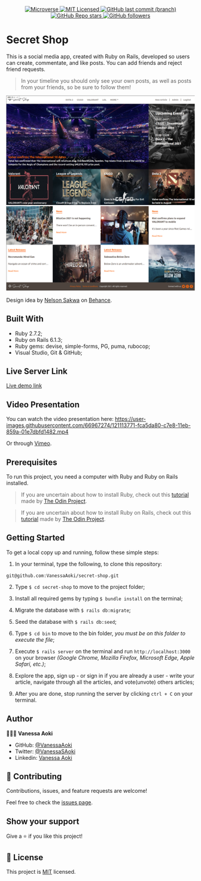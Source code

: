 <p align="center">
  <a href="https://www.microverse.org/">
    <img alt="Microverse" src="https://img.shields.io/badge/-Microverse-blueviolet?style=flat-square">
  </a>
  <a href="https://github.com/VanessaAoki/ror-social-scaffold/blob/main/LICENSE">
    <img alt="MIT Licensed" src="https://img.shields.io/github/license/VanessaAoki/secret-shop?style=flat-square">
  </a>
  <a href="https://github.com/VanessaAoki/secret-shop">
    <img alt="GitHub last commit (branch)" src="https://img.shields.io/github/last-commit/VanessaAoki/secret-shop/development?color=blue&style=flat-square">
  </a>
  <a href="https://github.com/VanessaAoki/secret-shop">
    <img alt="GitHub Repo stars" src="https://img.shields.io/github/stars/VanessaAoki/secret-shop?color=pink&label=%E2%98%85%20stars%20&style=flat-square">
  </a>
  <a href="https://github.com/VanessaAoki">
    <img alt="GitHub followers" src="https://img.shields.io/github/followers/VanessaAoki?color=yellow&logo=github&style=flat-square">
  </a>
</p>

# Secret Shop
This is a social media app, created with Ruby on Rails, developed so users can create, commentate, and like posts.
You can add friends and reject friend requests.
> In your timeline you should only see your own posts, as well as posts from your friends, so be sure to follow them! 

![screenshot](./app/assets/images/screenshot.png)
![screenshot](./app/assets/images/screenshot2.png)

Design idea by [Nelson Sakwa](https://www.behance.net/sakwadesignstudio) on [Behance](https://www.behance.net/gallery/14554909/liFEsTlye-Mobile-version).

## Built With

- Ruby 2.7.2;
- Ruby on Rails 6.1.3;
- Ruby gems: devise, simple-forms, PG, puma, rubocop;
- Visual Studio, Git & GitHub;

## Live Server Link
[Live demo link](https://secret-shop.herokuapp.com/)

## Video Presentation
You can watch the video presentation here:
https://user-images.githubusercontent.com/66967274/121113771-fca5da80-c7e8-11eb-859a-01e7dbfd1482.mp4

Or through [Vimeo](https://vimeo.com/560232553).

## Prerequisites
To run this project, you need a computer with Ruby and Ruby on Rails installed.

> If you are uncertain about how to install Ruby, check out this [tutorial](https://www.theodinproject.com/courses/ruby-programming/lessons/installing-ruby-ruby-programming) made by [The Odin Project](https://www.theodinproject.com/about).

> If you are uncertain about how to install Ruby on Rails, check out this [tutorial](https://www.theodinproject.com/paths/full-stack-ruby-on-rails/courses/ruby-on-rails/lessons/your-first-rails-application-ruby-on-rails) made by [The Odin Project](https://www.theodinproject.com/about).

## Getting Started

To get a local copy up and running, follow these simple steps:

1. In your terminal, type the following, to clone this repository:
```
git@github.com:VanessaAoki/secret-shop.git
```

2. Type  `$ cd secret-shop` to move to the project folder;

3. Install all required gems by typing `$ bundle install` on the terminal;

4. Migrate the database with `$ rails db:migrate`;

5. Seed the database with `$ rails db:seed`;

6. Type `$ cd bin` to move to the bin folder, *you must be on this folder to execute the file*;

7. Execute `$ rails server` on the terminal and run `http://localhost:3000` on your browser *(Google Chrome, Mozilla Firefox, Microsoft Edge, Apple Safari, etc.)*;

8. Explore the app, sign up - or sign in if you are already a user - write your article, navigate through all the articles, and vote(unvote) others articles;

9. After you are done, stop running the server by clicking `ctrl + C` on your terminal.

## Author

👩🏼‍💻 **Vanessa Aoki**

- GitHub: [@VanessaAoki](https://github.com/VanessaAoki)
- Twitter: [@VanessaSAoki](https://twitter.com/VanessaSAoki)
- Linkedin: [Vanessa Aoki](https://www.linkedin.com/in/vanessasaoki/)

## 🤝 Contributing

Contributions, issues, and feature requests are welcome!

Feel free to check the [issues page](https://github.com/VanessaAoki/secret-shop/issues).

## Show your support

Give a ⭐️ if you like this project!

## 📝 License

This project is [MIT](./LICENSE) licensed.
